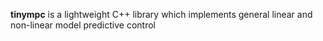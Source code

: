 **tinympc** is a lightweight C++ library which implements general linear and non-linear model predictive control